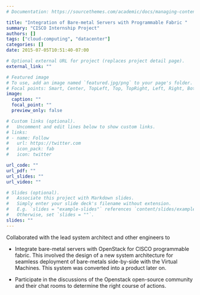 ```yaml
---
# Documentation: https://sourcethemes.com/academic/docs/managing-content/

title: "Integration of Bare-metal Servers with Programmable Fabric "
summary: "CISCO Internship Project"
authors: []
tags: ["cloud-computing", "datacenter"]
categories: []
date: 2015-07-05T10:51:40-07:00

# Optional external URL for project (replaces project detail page).
external_link: ""

# Featured image
# To use, add an image named `featured.jpg/png` to your page's folder.
# Focal points: Smart, Center, TopLeft, Top, TopRight, Left, Right, BottomLeft, Bottom, BottomRight.
image:
  caption: ""
  focal_point: ""
  preview_only: false

# Custom links (optional).
#   Uncomment and edit lines below to show custom links.
# links:
# - name: Follow
#   url: https://twitter.com
#   icon_pack: fab
#   icon: twitter

url_code: ""
url_pdf: ""
url_slides: ""
url_video: ""

# Slides (optional).
#   Associate this project with Markdown slides.
#   Simply enter your slide deck's filename without extension.
#   E.g. `slides = "example-slides"` references `content/slides/example-slides.md`.
#   Otherwise, set `slides = ""`.
slides: ""
---
```

Collaborated with the lead system architect and other engineers to 

* Integrate bare-metal servers with OpenStack for CISCO programmable fabric. This involved the design of a new system architecture for seamless deployment of bare-metals side-by-side with the Virtual Machines. This system was converted into a product later on.

* Participate in the discussions of the Openstack open-source community and their chat rooms to determine the right course of actions.
